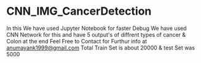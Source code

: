 # CNN_IMG_CancerDetection
In this We have used Jupyter Notebook for faster Debug
We have used CNN Network for this and have 5 output's of diffrent types of cancer & Colon at the end
Feel Free to Contact for Furthur info at anumayank1999@gmail.com
Total Train Set is about 20000 & test Set was 5000
